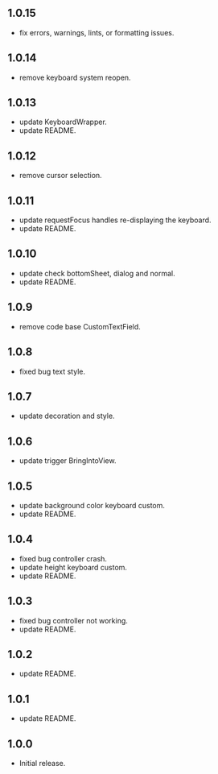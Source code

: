 ## 1.0.15

* fix errors, warnings, lints, or formatting issues.

## 1.0.14

* remove keyboard system reopen.

## 1.0.13

* update KeyboardWrapper.
* update README.

## 1.0.12

* remove cursor selection.

## 1.0.11

* update requestFocus handles re-displaying the keyboard.
* update README.

## 1.0.10

* update check bottomSheet, dialog and normal.
* update README.

## 1.0.9

* remove code base CustomTextField.

## 1.0.8

* fixed bug text style.

## 1.0.7

* update decoration and style.

## 1.0.6

* update trigger BringIntoView.

## 1.0.5

* update background color keyboard custom.
* update README.

## 1.0.4

* fixed bug controller crash.
* update height keyboard custom.
* update README.

## 1.0.3

* fixed bug controller not working.
* update README.

## 1.0.2

* update README.

## 1.0.1

* update README.

## 1.0.0

* Initial release.
